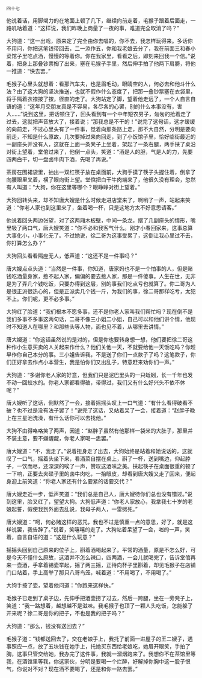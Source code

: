     四十七 

   他说着话，用脚竭力的在地面上顿了几下，继续向前走着，毛猴子跟着后面走，一路叽咕着道：“这样说，我们昨晚上商量了一夜的事，难道完全取消了吗？”

   大狗道：“这一出戏，原来定了完全由你去唱的，你不去，我怎样玩得来。多话你不用问，你把这笔钱带回去，二一添作五，你和我老娘去分了，我在前面三和春小菜馆子里吃点酒，慢慢的等着你。你在我家里，看看之后，即刻来回我一个信。”说着，把身上那叠钞票掏了出来，塞在毛猴子手里，然后伸手拍了他两下肩膀，将他一推道：“快去罢。”

   毛猴子心里头就想着：看那汽车夫，也是眉毛动，眼睛空的人，何必去和他斗什么法？由了这大狗的坚决推送，也就不假作什么态度了，把那一叠钞票塞在衣袋里，将手隔着衣襟按了按，径直的走了。大狗站定了脚，望着他走远了，一个人自言自语的道：“这年月交朋友真是不容易，各尽各的心罢，别的什么本事没有，害人……”说到这里，把话顿住了，回头看到有一个中年短农男子，匆匆的抢着走了过去，这就把声音放大了，接着说；“那我总是不干的！”说完了这句话，这才缓缓的向前走，不过心里头有了一件事，觉着向那条路上走，那不大自然，分明是要向前走，不知是什么原故，几次要掉过来向回走，到了小饭馆子里，恰好临街最近的一副座头并没有人，这就在上面一条凳子上坐着，架起了一条右腿，两手扶了桌沿对街上望着，堂倌过来了，他倒一点头，笑道：“酒是人的胆，气是人的力，先要四两白干，切一盘卤牛肉下酒，先喝了再说。”

   茶房在围裙袋里，抽出一双红筷子放在桌面前，大狗手摸了筷子头握住着，倒拿了向腰眼里叉着，横了眼向街上望。堂倌把白干牛肉端来了，他很久没有理会，忽然有人叫道：“大狗，你在这里等哪个？眼睁睁对街上望着。”

   大狗回转头来，却不知唐大嫂是什么时候走进店堂来了，啊哟了一声，站起来笑道：“你老人家也到这里来了，坐着喝一杯，只是这地方太不好意思请客。”

   他说着回头两边张望，对了这两厢木板壁，中间一条龙，摆了几副座头的情形，嘴里吸了两口气，唐大嫂笑道：“你不必和我客气什么。刚才小春回家来，这事总算大事化小，小事化无了。不过她说，徐二哥为这事受累了，这倒让我心里过不去，你打算怎么办？”

   大狗回头看看隔座无人，低声道：“这还不是一件事吗？”

   唐大嫂点点头道：“当然是一件事，你知道，唐家妈也不是一个怕事的人，但是赌钱吃酒量身家，惹不起人家，偏偏的要去惹人家，那是一件傻事。人生在世，无非是为了弄几个钱吃饭，只要办得到这层，别的事我们吃点亏也就算了。你二哥为人是很正派很热心的，但是正派卖几个钱一斤，为我们的事，徐二哥那样吃亏，太犯不上。你们呢，更不必多事。”

   大狗红了脸道：“我们根本不愿多事，还不是你老人家叫我们帮忙吗？现在倒不是我们多事不多事这两句话，二哥不像三小姐二小姐，自己可以和他们讲个情，他现时不知道人在哪里？和那些头等人物，面也见不着，从哪里去讲情。”

   唐大嫂道：“你这话虽然说的是对的，但是你也要转身想一想，他们要把徐二哥这种作小生意买卖的人关起来作什么？他们关他一天，不就要给他一天饭吃吗？你趁早作你自己本分的事。三小姐告诉我，不是送了你们一点款子了吗？这笔款子，你们正好拿去作点小本营生，我是怕你们又出乱子，特意赶来劝你们一声。”

   大狗道：“多谢你老人家的好意，但我们只是泥巴里头的一只蚯蚓，长一千年也发不动一回蛟水的。你老人家都看得破，带得过，我们又有什么好兴头不依不休呢？”

   唐大嫂听了这话，倒默然了一会，接着摇摇头叹上一口气道：“有什么看得破看不破？也不过是没有法子罢了！”说完了这话，又站着呆了一会，接着道：“赵胖子晚上在三星池洗澡，有什么话你可以去找他。”

   大狗不由得咯咯笑了两声，因道：“赵胖子虽然有他那样一袋米的大肚子，那里并不装主意，要不嫌龌龊，你老人家喝一盅罢。”

   唐大嫂道：“不，我走了。”说着扭身走了出去，大狗始终是站着和她说话的，这就叹了一口气，摇着头坐下来，看酒菜自摆在桌上，斟了一杯，送到嘴边，仰起脖子，一饮而尽，还深深的唉了一声，赞叹这酒味之美。扶起筷子在桌面很重的顿了一下响，正要去夹碟子里的卤牛肉吃，一抬眼皮，却看到唐大嫂又走了回来，便起身迎上前笑道：“你老人家还有什么要紧的话要交代？”

   唐大嫂走近一步，低声笑道：“我们总是自己人，唐大嫂待你们总也没有错过。”说到这里，脸又红了，望望大狗。大狗低声道：“你老人家放心，我拿我七十岁的老娘起誓，假使我到外面去乱说，我母子两人，一雷劈死。”

   唐大嫂道：“呵，何必赌这样的恶咒，我也不过是慎重一点的意思，好了，就是这样说罢，我告辞了。”说着，笑嘻嘻的走了。大狗站着呆望了一会，嗤的一声，笑着，自言自语的道：“这是什么玩意？”

   摇摇头回到自己原来的位子上，斟着酒喝起来了。平常的酒量，原是不怎么好，可是今天不懂什么原故，这酒并不怎么辣口，四两酒，一会儿就喝完了，告诉堂倌再来一壶酒，手拿着锡壶举起，摇了两三摇，正待向杯子里斟着，却见毛猴子在店铺门口站着，手上高举了那只八哥鸟笼，喊着道：“不用喝了，不用喝了。”

   大狗手按了壶，望着他问道：“你跑来这样快。”

   毛猴子已走到了桌子边，先伸手把酒壶捞了过去，然后一跨腿，坐在一旁凳子上，笑道：“我一路想着，越想越不是滋味。我毛猴子也顶了一颗人头吃饭，怎能躲了开来呢？徐二哥是你的把子，不也是我的把子吗？”

   大狗道：“那么，钱没有送回去？”

   毛猴子道：“钱都送回去了，交在老娘手上，我托了前面一进屋子的王二嫂子，遇事照应一点，放了五块钱在她手上，托她买东西给老娘吃，她眉开眼笑，手拍了胸，这事只管交给她，我办完了这件事，我就一溜烟跑来了。我想你不在茶馆里等我，在酒馆里等我，你这家伙，分明是要喝一个烂醉，好解掉你胸中这一股子恨气，你说对不对？现在酒不要喝了，还是和你一路去罢。”

